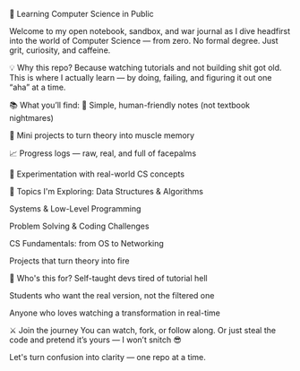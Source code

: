 🚀 Learning Computer Science in Public


Welcome to my open notebook, sandbox, and war journal as I dive headfirst into the world of Computer Science — from zero. No formal degree. Just grit, curiosity, and caffeine.

💡 Why this repo?
Because watching tutorials and not building shit got old.
This is where I actually learn — by doing, failing, and figuring it out one “aha” at a time.

📚 What you’ll find:
🧠 Simple, human-friendly notes (not textbook nightmares)

🔨 Mini projects to turn theory into muscle memory

📈 Progress logs — raw, real, and full of facepalms

🧪 Experimentation with real-world CS concepts

🧭 Topics I'm Exploring:
Data Structures & Algorithms

Systems & Low-Level Programming

Problem Solving & Coding Challenges

CS Fundamentals: from OS to Networking

Projects that turn theory into fire

🫡 Who's this for?
Self-taught devs tired of tutorial hell

Students who want the real version, not the filtered one

Anyone who loves watching a transformation in real-time

⚔️ Join the journey
You can watch, fork, or follow along.
Or just steal the code and pretend it’s yours — I won’t snitch 😎

Let's turn confusion into clarity — one repo at a time.
